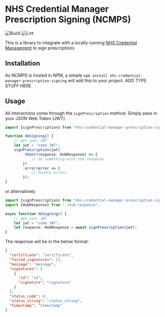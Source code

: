# NHS Credential Manager Prescription Signing (NCMPS)
![Build](https://github.com/NHSDigital/nhs-credential-manager-prescription-signing/actions/workflows/test-on-push.yml/badge.svg)
![Lint](https://github.com/NHSDigital/nhs-credential-manager-prescription-signing/actions/workflows/linting.yml/badge.svg)

This is a library to integrate with a locally
running [NHS Credential Management](https://digital.nhs.uk/services/care-identity-service/applications-and-services/technical-services/credential-management)
to sign prescriptions

## Installation

As NCMPS is hosted in NPM, a simple `npm install nhs-credential-manager-prescription-signing` will add this to your
project.
ADD TYPE STUFF HERE

## Usage
All interactions come through the `signPrescription` method. Simply pass in your JSON Web Token (JWT).
```typescript
import {signPrescription} from "nhs-credential-manager-prescription-signing";

function doSigning() {
    // get your JWT
    let jwt = "some JWT";
    signPrescription(jwt)
        .then((response: HubResponse) => {
            // do something with the response
        })
        .error(error => {
            // handle errors
        });
}
```
or alternatively

```typescript
import {signPrescription} from "nhs-credential-manager-prescription-signing";
import {HubResponse} from "./hub-response";

async function doSigning() {
    // get your JWT
    let jwt = "some JWT";
    let response: HubResponse = await signPrescription(jwt);
}
```
The response will be in the below format:
```json
{
  "certificate": "certificate",
  "failed_signatures": [],
  "message": "message",
  "signatures": [
    {
      "id": "id",
      "signature": "signature"
    }
  ],
  "status_code": 0,
  "status_string": "status_string",
  "timestamp": "timestamp"
}
```